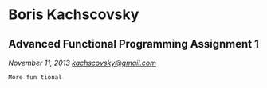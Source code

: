 Boris Kachscovsky
==============

Advanced Functional Programming Assignment 1
--------------
*November 11, 2013*
*kachscovsky@gmail.com*

    More fun tional

